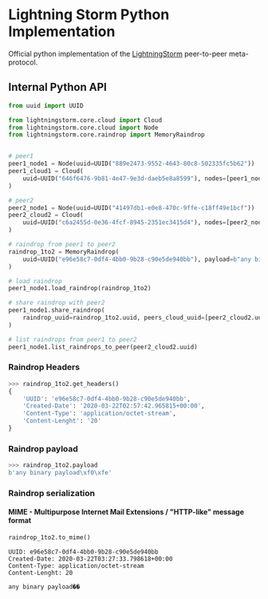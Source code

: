 # Lightning Storm Python Implementation

Official python implementation of the [LightningStorm](https://github.com/lightningstorm-project/lightningstorm) peer-to-peer meta-protocol.

## Internal Python API

```python
from uuid import UUID

from lightningstorm.core.cloud import Cloud
from lightningstorm.core.cloud import Node
from lightningstorm.core.raindrop import MemoryRaindrop


# peer1
peer1_node1 = Node(uuid=UUID("889e2473-9552-4643-80c8-502335fc5b62"))
peer1_cloud1 = Cloud(
    uuid=UUID("646f6476-9b81-4e47-9e3d-daeb5e8a8599"), nodes=[peer1_node1]
)

# peer2
peer2_node1 = Node(uuid=UUID("41497db1-e0e8-470c-9ffe-c18ff49e1bcf"))
peer2_cloud2 = Cloud(
    uuid=UUID("c6a2455d-0e36-4fcf-8945-2351ec3415d4"), nodes=[peer2_node1]
)

# raindrop from peer1 to peer2
raindrop_1to2 = MemoryRaindrop(
    uuid=UUID("e96e58c7-0df4-4bb0-9b28-c90e5de940bb"), payload=b"any binary payload\xF0\xFE"
)

# load raindrop
peer1_node1.load_raindrop(raindrop_1to2)

# share raindrop with peer2
peer1_node1.share_raindrop(
    raindrop_uuid=raindrop_1to2.uuid, peers_cloud_uuid=[peer2_cloud2.uuid]
)

# list raindrops from peer1 to peer2
peer1_node1.list_raindrops_to_peer(peer2_cloud2.uuid)
```

### Raindrop Headers

```python
>>> raindrop_1to2.get_headers()
{
    'UUID': 'e96e58c7-0df4-4bb0-9b28-c90e5de940bb',
    'Created-Date': '2020-03-22T02:57:42.965815+00:00',
    'Content-Type': 'application/octet-stream',
    'Content-Lenght': '20'
}
```

### Raindrop payload

```python
>>> raindrop_1to2.payload
b'any binary payload\xf0\xfe'
```

### Raindrop serialization

#### MIME - Multipurpose Internet Mail Extensions / "HTTP-like" message format

```python
raindrop_1to2.to_mime()
```
```HTTP
UUID: e96e58c7-0df4-4bb0-9b28-c90e5de940bb
Created-Date: 2020-03-22T03:27:33.798618+00:00
Content-Type: application/octet-stream
Content-Lenght: 20

any binary payload��
```
